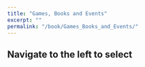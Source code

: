 ```yaml
---
title: "Games, Books and Events"
excerpt: ""
permalink: "/book/Games_Books_and_Events/"
---
```


## Navigate to the left to select

